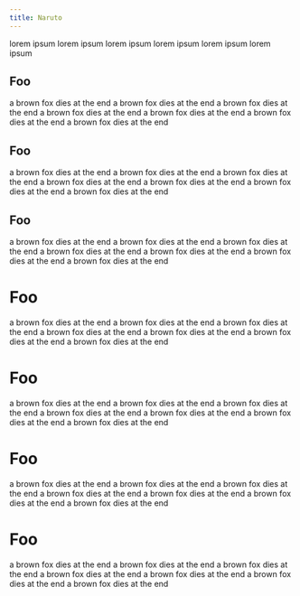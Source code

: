 ```yaml
---
title: Naruto
---
```





lorem ipsum
lorem ipsum
lorem ipsum
lorem ipsum
lorem ipsum
lorem ipsum



## Foo

a brown fox dies at the end
a brown fox dies at the end
a brown fox dies at the end
a brown fox dies at the end
a brown fox dies at the end
a brown fox dies at the end
a brown fox dies at the end




## Foo

a brown fox dies at the end
a brown fox dies at the end
a brown fox dies at the end
a brown fox dies at the end
a brown fox dies at the end
a brown fox dies at the end
a brown fox dies at the end


## Foo

a brown fox dies at the end
a brown fox dies at the end
a brown fox dies at the end
a brown fox dies at the end
a brown fox dies at the end
a brown fox dies at the end
a brown fox dies at the end


# Foo

a brown fox dies at the end
a brown fox dies at the end
a brown fox dies at the end
a brown fox dies at the end
a brown fox dies at the end
a brown fox dies at the end
a brown fox dies at the end


# Foo

a brown fox dies at the end
a brown fox dies at the end
a brown fox dies at the end
a brown fox dies at the end
a brown fox dies at the end
a brown fox dies at the end
a brown fox dies at the end


# Foo

a brown fox dies at the end
a brown fox dies at the end
a brown fox dies at the end
a brown fox dies at the end
a brown fox dies at the end
a brown fox dies at the end
a brown fox dies at the end


# Foo

a brown fox dies at the end
a brown fox dies at the end
a brown fox dies at the end
a brown fox dies at the end
a brown fox dies at the end
a brown fox dies at the end
a brown fox dies at the end
